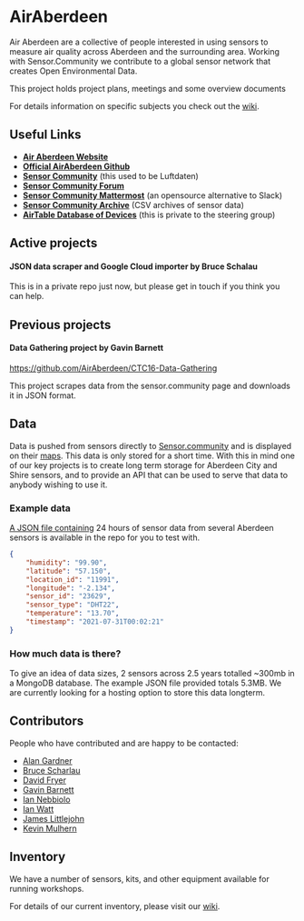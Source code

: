# AirAberdeen 

Air Aberdeen are a collective of people interested in using sensors to measure air quality across Aberdeen and the surrounding area. Working with Sensor.Community we contribute to a global sensor network that creates Open Environmental Data.

This project holds project plans, meetings and some overview documents

For details information on specific subjects you check out the [wiki](https://github.com/AirAberdeen/meta/wiki).

## Useful Links

- **[Air Aberdeen Website](https://www.airaberdeen.org/)**
- **[Official AirAberdeen Github](https://github.com/AirAberdeen)**
- **[Sensor Community](https://sensor.community/)** (this used to be Luftdaten)
- **[Sensor Community Forum](https://forum.sensor.community/)**
- **[Sensor Community Mattermost](https://chat.sensor.community/)** (an opensource alternative to Slack)
- **[Sensor Community Archive](http://archive.sensor.community/)** (CSV archives of sensor data)
- **[AirTable Database of Devices](https://airtable.com)** (this is private to the steering group)

## Active projects

#### JSON data scraper and Google Cloud importer by Bruce Schalau

This is in a private repo just now, but please get in touch if you think you can help.

## Previous projects

#### Data Gathering project by Gavin Barnett
https://github.com/AirAberdeen/CTC16-Data-Gathering

This project scrapes data from the sensor.community page and downloads it in JSON format. 


## Data

Data is pushed from sensors directly to [Sensor.community](https://sensor.community) and is displayed on their [maps](http://maps.sensor.community). This data is only stored for a short time. With this in mind one of our key projects is to create long term storage for Aberdeen City and Shire sensors, and to provide an API that can be used to serve that data to anybody wishing to use it.

### Example data

[A JSON file containing](https://github.com/AirAberdeen/meta/tree/master/examples/data) 24 hours of sensor data from several Aberdeen sensors is available in the repo for you to test with.

```JSON
{
    "humidity": "99.90",
    "latitude": "57.150",
    "location_id": "11991",
    "longitude": "-2.134",
    "sensor_id": "23629",
    "sensor_type": "DHT22",
    "temperature": "13.70",
    "timestamp": "2021-07-31T00:02:21"
}
```

### How much data is there?

To give an idea of data sizes, 2 sensors across 2.5 years totalled ~300mb in a MongoDB database. The example JSON file provided totals 5.3MB.
We are currently looking for a hosting option to store this data longterm.


## Contributors

People who have contributed and are happy to be contacted:

- [Alan Gardner](https://github.com/urfolomeus)
- [Bruce Scharlau](https://github.com/scharlau)
- [David Fryer](https://github.com/davidf-kincardineshire)
- [Gavin Barnett](https://github.com/gavbarnett)
- [Ian Nebbiolo](https://github.com/mrnebbi)
- [Ian Watt](https://github.com/watty62)
- [James Littlejohn](https://github.com/aboynejames)
- [Kevin Mulhern](https://github.com/KMulhern-A)


## Inventory

We have a number of sensors, kits, and other equipment available for running workshops.

For details of our current inventory, please visit our [wiki](https://github.com/AirAberdeen/meta/wiki).
